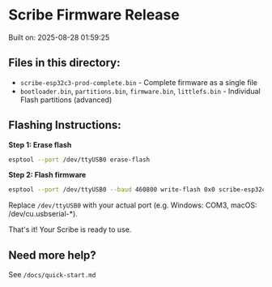 # Scribe Firmware Release

Built on: 2025-08-28 01:59:25

## Files in this directory:

- `scribe-esp32c3-prod-complete.bin` - Complete firmware as a single file
- `bootloader.bin`, `partitions.bin`, `firmware.bin`, `littlefs.bin` - Individual Flash partitions (advanced)

## Flashing Instructions:

**Step 1: Erase flash**

```bash
esptool --port /dev/ttyUSB0 erase-flash
```

**Step 2: Flash firmware**

```bash
esptool --port /dev/ttyUSB0 --baud 460800 write-flash 0x0 scribe-esp32c3-prod-complete.bin
```

Replace `/dev/ttyUSB0` with your actual port (e.g. Windows: COM3, macOS: /dev/cu.usbserial-\*).

That's it! Your Scribe is ready to use.

## Need more help?

See `/docs/quick-start.md`
